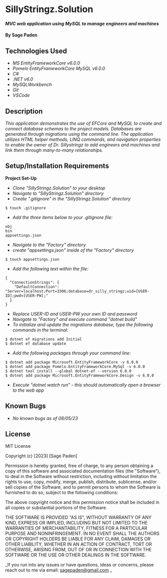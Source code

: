 # SillyStringz.Solution

#### _MVC web application using MySQL to manage engineers and machines_

#### By **Sage Paden**

## Technologies Used

* _MS EntityFrameworkCore v6.0.0_
* _Pomelo EntityFrameworkCore MySQL v6.0.0_
* _C#_
* _.NET v6.0_
* _MySQLWorkbench_
* _Git_
* _VSCode_

## Description

_This application demonstrates the use of EFCore and MySQL to create and connect database schemas to the project models. Databases are generated through migrations using the command line. The application utilizes HTML helper methods, LINQ commands, and navigation properties to enable the owner of Dr. Sillystringz to add engineers and machines and link them through many-to-many relationships._

## Setup/Installation Requirements

**Project Set-Up**
* _Clone "SillyStringz.Solution“ to your desktop_
* _Navigate to "SillyStringz.Solution" directory_
* _Create ".gitignore" in the "SillyStringz.Solution" directory_
```
$ touch .gitignore
```
* _Add the three items below to your .gitignore file:_
```
obj
bin
appsettings.json
```
* _Navigate to the "Factory" directory_
* _create "appsettings.json" inside of the "Factory" directory_
```
$ touch appsettings.json
```
* _Add the following text within the file:_
```
{
  "ConnectionStrings": {
    "DefaultConnection": "Server=localhost;Port=3306;database=dr_silly_stringz;uid=[USER-ID];pwd=[USER-PW];"
  }
}
```
* _Replace USER-ID and USER-PW your own ID and password_
* _Navigate to "Factory" and execute command "dotnet build"_
* _To initialize and update the migrations database, type the following commands in the terminal:_
```
$ dotnet ef migrations add Initial 
$ dotnet ef database update
```
* _Add the following packages through your command line:_
```
$ dotnet add package Microsoft.EntityFrameworkCore -v 6.0.0
$ dotnet add package Pomelo.EntityFrameworkCore.MySql -v 6.0.0
$ dotnet tool install --global dotnet-ef --version 6.0.0
$ dotnet add package Microsoft.EntityFrameworkCore.Design -v 6.0.0
```
* _Execute "dotnet watch run" - this should automatically open a browser to the web app_


## Known Bugs

* _No known bugs as of 08/05/23_

## License

MIT License

Copyright (c) [2023] [Sage Paden]

Permission is hereby granted, free of charge, to any person obtaining a copy
of this software and associated documentation files (the "Software"), to deal
in the Software without restriction, including without limitation the rights
to use, copy, modify, merge, publish, distribute, sublicense, and/or sell
copies of the Software, and to permit persons to whom the Software is
furnished to do so, subject to the following conditions:

The above copyright notice and this permission notice shall be included in all
copies or substantial portions of the Software.

THE SOFTWARE IS PROVIDED "AS IS", WITHOUT WARRANTY OF ANY KIND, EXPRESS OR
IMPLIED, INCLUDING BUT NOT LIMITED TO THE WARRANTIES OF MERCHANTABILITY,
FITNESS FOR A PARTICULAR PURPOSE AND NONINFRINGEMENT. IN NO EVENT SHALL THE
AUTHORS OR COPYRIGHT HOLDERS BE LIABLE FOR ANY CLAIM, DAMAGES OR OTHER
LIABILITY, WHETHER IN AN ACTION OF CONTRACT, TORT OR OTHERWISE, ARISING FROM,
OUT OF OR IN CONNECTION WITH THE SOFTWARE OR THE USE OR OTHER DEALINGS IN THE
SOFTWARE.

_If you run into any issues or have questions, ideas or concerns, please reach out to me via email: sagepaden@gmail.com _